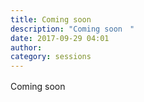 ```yaml
---
title: Coming soon　
description: "Coming soon　"
date: 2017-09-29 04:01
author: 
category: sessions
---
```

Coming soon　
